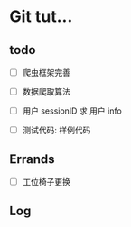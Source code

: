 # Git tut...

## todo

- [ ] 爬虫框架完善
- [ ] 数据爬取算法
- [ ] 用户 sessionID 求 用户 info
- [ ] 测试代码: 样例代码


## Errands

- [ ] 工位椅子更换


## Log
